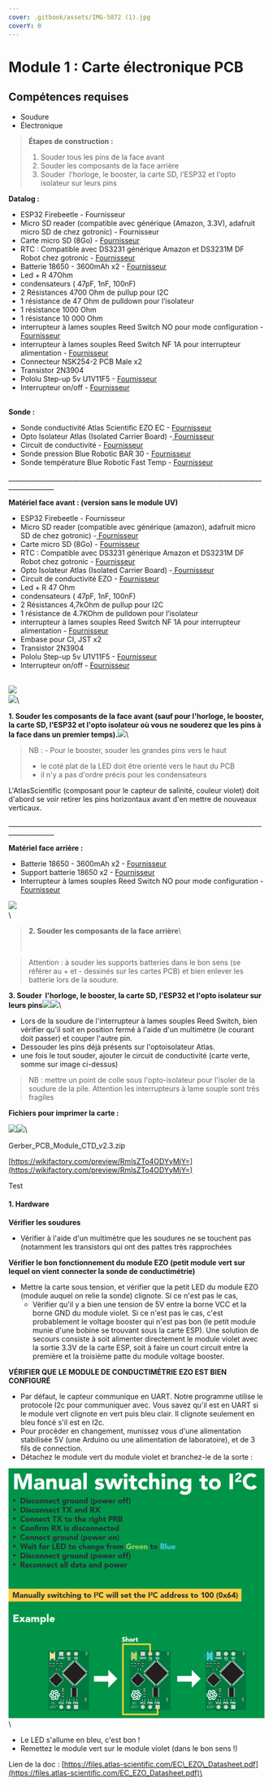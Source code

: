 ```yaml
---
cover: .gitbook/assets/IMG-5872 (1).jpg
coverY: 0
---
```


# Module 1 : Carte électronique PCB

## Compétences requises

* Soudure
* Électronique



> **Étapes de construction :**
>
> 1. Souder tous les pins de la face avant
> 2. Souder les composants de la face arrière
> 3. Souder ﻿ l'horloge, le booster, la carte SD, l'ESP32 et l'opto isolateur sur leurs pins

**Datalog :**

* ESP32 Firebeetle - Fournisseur
* Micro SD reader (compatible avec générique (Amazon, 3.3V), adafruit micro SD de chez gotronic) - Fournisseur
* Carte micro SD (8Go) - [Fournisseur](https://www.conrad.fr/fr/p/carte-microsdhc-transcend-ultimate-600x-8-gb-class-10-uhs-i-avec-adaptateur-sd-1396522.html)﻿
* RTC : Compatible avec DS3231 générique Amazon et DS3231M DF Robot chez gotronic - [Fournisseur](https://www.gotronic.fr/art-module-rtc-i2c-dfr0641-32243.htm)﻿
* Batterie 18650 - 3600mAh x2 - [Fournisseur](https://letmeknow.fr/fr/batteries/2120-batterie-lg-3600ma-18650-8438493108507.html)﻿
* Led + R 47Ohm
* condensateurs ( 47pF, 1nF, 100nF)
* 2 Résistances 4700 Ohm de pullup pour I2C
* 1 résistance de 47 Ohm de pulldown pour l’isolateur
* 1 résistance 1000 Ohm
* 1 résistance 10 000 Ohm
* interrupteur à lames souples Reed Switch NO pour mode configuration - [Fournisseur](https://www.gotronic.fr/art-interrupteur-ils-1-rt-4082.htm)﻿
* interrupteur à lames souples Reed Switch NF 1A pour interrupteur alimentation - [Fournisseur](https://www.gotronic.fr/art-interrupteur-ils-1-t-4080.htm)﻿
* Connecteur NSK254-2 PCB Male x2
* Transistor 2N3904
* Pololu Step-up 5v U1V11F5 - [Fournisseur](https://www.gotronic.fr/art-booster-5-v-u1v11f5-21751.htm)﻿
* Interrupteur on/off - [Fournisseur﻿](https://fr.rs-online.com/web/p/interrupteurs-a-glissiere/7347296)﻿

﻿\
**Sonde :**

* Sonde conductivité Atlas Scientific EZO EC - [Fournisseur](https://www.robesol.nl/en/mini-conductivity-probe-k-10-87672470.html)﻿
* Opto Isolateur Atlas (Isolated Carrier Board) -[ Fournisseur](https://www.robesol.nl/en/electrically-isolated-ezo-carrier-board-102660261.html)﻿
* Circuit de conductivité - [Fournisseur](https://www.robesol.nl/en/ezo-conductivity-circuit-87672188.html)﻿
* Sonde pression Blue Robotic BAR 30 - [Fournisseur](http://syera.fr/boutique/fr/pression-temperature/72-capteur-de-pression-haute-resolution-300m.html)﻿
* Sonde température Blue Robotic Fast Temp - [Fournisseur](http://syera.fr/boutique/fr/pression-temperature/278-capteur-de-temperature.html)

\_\_\_\_\_\_\_\_\_\_\_\_\_\_\_\_\_\_\_\_\_\_\_\_\_\_\_\_\_\_\_\_\_\_\_\_\_\_\_\_\_\_\_\_\_\_\_\_\_\_\_\_\_\_\_\_\_\_\_\_\_\_\_\_\_\_\_\_\_\_\_\_\_\_\_\_\_\_\_\_\_\_\_\_\_\_\_\_\_\_\_\_

**Matériel face avant : (version sans le module UV)**

* ESP32 Firebeetle - Fournisseur
* Micro SD reader (compatible avec générique (amazon), adafruit micro SD de chez gotronic) -[ Fournisseur](https://www.amazon.fr/gp/product/B08YXSP666/ref=ppx_yo_dt_b_search_asin_title?ie=UTF8\&psc=1)﻿
* Carte micro SD (8Go) - [Fournisseur](https://www.conrad.fr/fr/p/carte-microsdhc-transcend-ultimate-600x-8-gb-class-10-uhs-i-avec-adaptateur-sd-1396522.html)﻿
* RTC : Compatible avec DS3231 générique Amazon et DS3231M DF Robot chez gotronic - [Fournisseur](https://www.gotronic.fr/art-module-rtc-i2c-dfr0641-32243.htm)﻿
* Opto Isolateur Atlas (Isolated Carrier Board) -[ Fournisseur](https://www.robesol.nl/en/electrically-isolated-ezo-carrier-board-102660261.html)
* Circuit de conductivité EZO - [Fournisseur](https://www.robesol.nl/en/ezo-conductivity-circuit-87672188.html)﻿
* Led + R 47 Ohm
* condensateurs ( 47pF, 1nF, 100nF)
* 2 Résistances 4,7kOhm de pullup pour I2C
* 1 résistance de 4.7KOhm de pulldown pour l’isolateur
* interrupteur à lames souples Reed Switch NF 1A pour interrupteur alimentation - [Fournisseur](https://www.gotronic.fr/art-interrupteur-ils-1-t-4080.htm)﻿
* Embase pour CI, JST x2&#x20;
* Transistor 2N3904
* Pololu Step-up 5v U1V11F5 - [Fournisseur](https://www.gotronic.fr/art-booster-5-v-u1v11f5-21751.htm)﻿
* Interrupteur on/off - [Fournisseur﻿](https://fr.rs-online.com/web/p/interrupteurs-a-glissiere/7347296)﻿

﻿\
![](https://wikifactory.com/files/RmlsZTo5MDMwNzU=)﻿\
![](https://wikifactory.com/files/RmlsZTo5MDMwOTE=)﻿\


**1. Souder les composants de la face avant (sauf pour l'horloge, le booster, la carte SD, l'ESP32 et l'opto isolateur où vous ne souderez que les pins à la face dans un premier temps).**![](https://wikifactory.com/files/RmlsZTo5MDMwNzg=)﻿\


> NB : - Pour le booster, souder les grandes pins vers le haut
>
> * le coté plat de la LED doit être orienté vers le haut du PCB
> * il n'y a pas d'ordre précis pour les condensateurs

L'AtlasScientific (composant pour le capteur de salinité, couleur violet) doit d'abord se voir retirer les pins horizontaux avant d'en mettre de nouveaux verticaux.

\_\_\_\_\_\_\_\_\_\_\_\_\_\_\_\_\_\_\_\_\_\_\_\_\_\_\_\_\_\_\_\_\_\_\_\_\_\_\_\_\_\_\_\_\_\_\_\_\_\_\_\_\_\_\_\_\_\_\_\_\_\_\_\_\_\_\_\_\_\_\_\_\_\_\_\_\_\_\_\_\_\_\_\_\_\_\_\_\_\_\_\_

**Matériel face arrière :**

* Batterie 18650 - 3600mAh x2 - [Fournisseur](https://letmeknow.fr/fr/batteries/2120-batterie-lg-3600ma-18650-8438493108507.html)﻿
* Support batterie 18650 x2 - [Fournisseur](https://letmeknow.fr/fr/coupleurs/1561-support-pour-batterie-18650-0616639922912.html)﻿
* Interrupteur à lames souples Reed Switch NO pour mode configuration - [Fournisseur](https://www.gotronic.fr/art-interrupteur-ils-1-rt-4082.htm)﻿

![](https://wikifactory.com/files/RmlsZTo5MDMwOTA=)﻿\
﻿\


>
>
> **2.﻿ Souder les composants de la face arrière**﻿\
>
>
> <img src="https://wikifactory.com/files/RmlsZTo5MDMwNzc=" alt="" data-size="original">

> Attention : à souder les supports batteries dans le bon sens (se référer au + et - dessinés sur les cartes PCB) et bien enlever les batterie lors de la soudure.

**3. Souder ﻿ l'horloge, le booster, la carte SD, l'ESP32 et l'opto isolateur sur leurs pins**![](https://wikifactory.com/files/RmlsZTo5MDMwNzY=)![](https://wikifactory.com/files/RmlsZTo5NTMwNjQ=)﻿\


* Lors de la soudure de ﻿l'interrupteur à lames souples Reed Switch, bien vérifier qu'il soit en position fermé à l'aide d'un multimètre (le courant doit passer) et couper l'autre pin.
* Dessouder les pins déjà présents sur l'optoisolateur Atlas.
* une fois le tout souder, ajouter le circuit de conductivité (carte verte, somme sur image ci-dessus)

> NB : mettre un point de colle sous l'opto-isolateur pour l'isoler de la soudure de la pile. Attention les interrupteurs à lame souple sont très fragiles

**Fichiers pour imprimer la carte :**

![](https://wikifactory.com/files/RmlsZTo5MDMwODg=)![](https://wikifactory.com/files/RmlsZTo5MDMwODk=)﻿\


Gerber\_PCB\_Module\_CTD\_v2.3.zip

[https://wikifactory.com/preview/RmlsZTo4ODYyMjY=](https://wikifactory.com/preview/RmlsZTo4ODYyMjY=)



Test

#### 1. Hardware

**Vérifier les soudures**

* Vérifier à l'aide d'un multimètre que les soudures ne se touchent pas (notamment les transistors qui ont des pattes très rapprochées

**Vérifier le bon fonctionnement du module EZO (petit module vert sur lequel on vient connecter la sonde de conductimétrie)**

* Mettre la carte sous tension, et vérifier que la petit LED du module EZO (module auquel on relie la sonde) clignote﻿. Si ce n'est pas le cas,
  * Vérifier qu'il y a bien une tension de 5V entre la borne VCC et la borne GND du module violet. Si ce n'est pas le cas, c'est probablement le voltage booster qui n'est pas bon (le petit module munie d'une bobine se trouvant sous la carte ESP). Une solution de secours consiste à soit alimenter directement le module violet avec la sortie 3.3V de la carte ESP, soit à faire un court circuit entre la première et la troisième patte du module voltage booster.

**VÉRIFIER QUE LE MODULE DE CONDUCTIMÉTRIE EZO EST BIEN CONFIGURÉ**

* Par défaut, le capteur communique en UART. Notre programme utilise le protocole I2c pour communiquer avec. Vous savez qu'il est en UART si le module vert clignote en vert puis bleu clair. Il clignote seulement en bleu foncé s'il est en I2c.
* Pour procéder en changement, munissez vous d'une alimentation stabilisée 5V (une Arduino ou une alimentation de laboratoire), et de 3 fils de connection.
* Détachez le module vert du module violet et branchez-le de la sorte :

![](.gitbook/assets/image.png)﻿\


* Le LED s'allume en bleu, c'est bon !
* Remettez le module vert sur le module violet (dans le bon sens !)

Lien de la doc : [https://files.atlas-scientific.com/EC\_EZO\_Datasheet.pdf](https://files.atlas-scientific.com/EC_EZO_Datasheet.pdf)\
